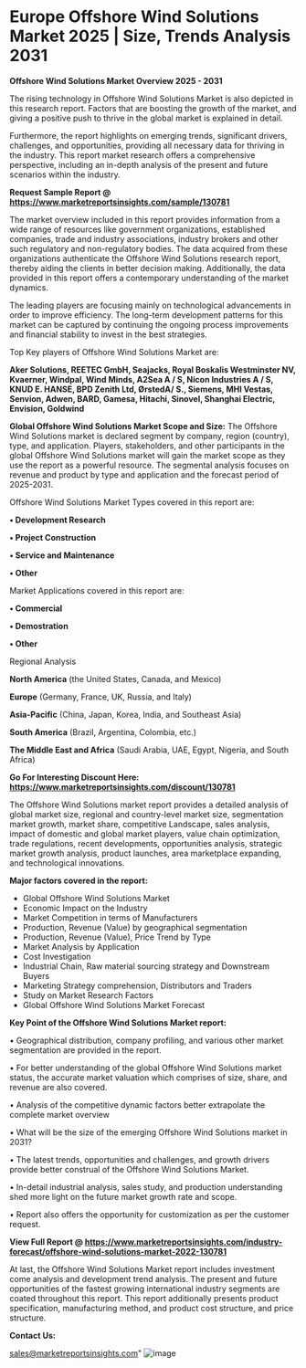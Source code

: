 # Europe Offshore Wind Solutions Market 2025 | Size, Trends Analysis 2031

<Strong> Offshore Wind Solutions Market Overview 2025 - 2031</strong>

The rising technology in Offshore Wind Solutions Market is also depicted in this research report. Factors that are boosting the growth of the market, and giving a positive push to thrive in the global market is explained in detail.

Furthermore, the report highlights on emerging trends, significant drivers, challenges, and opportunities, providing all necessary data for thriving in the industry. This report market research offers a comprehensive perspective, including an in-depth analysis of the present and future scenarios within the industry.

<strong>Request Sample Report @ <a href=https://www.marketreportsinsights.com/sample/130781>https://www.marketreportsinsights.com/sample/130781</a></strong>

The market overview included in this report provides information from a wide range of resources like government organizations, established companies, trade and industry associations, industry brokers and other such regulatory and non-regulatory bodies. The data acquired from these organizations authenticate the Offshore Wind Solutions research report, thereby aiding the clients in better decision making. Additionally, the data provided in this report offers a contemporary understanding of the market dynamics.

The leading players are focusing mainly on technological advancements in order to improve efficiency. The long-term development patterns for this market can be captured by continuing the ongoing process improvements and financial stability to invest in the best strategies.

Top Key players of Offshore Wind Solutions Market are:

<strong>Aker Solutions, REETEC GmbH, Seajacks, Royal Boskalis Westminster NV, Kvaerner, Windpal, Wind Minds, A2Sea A / S, Nicon Industries A / S, KNUD E. HANSE, BPD Zenith Ltd, ØrstedA/ S., Siemens, MHI Vestas, Senvion, Adwen, BARD, Gamesa, Hitachi, Sinovel, Shanghai Electric, Envision, Goldwind</strong>

<strong><b>Global Offshore Wind Solutions Market Scope and Size:</b></strong>
The Offshore Wind Solutions market is declared segment by company, region (country), type, and application. Players, stakeholders, and other participants in the global Offshore Wind Solutions market will gain the market scope as they use the report as a powerful resource. The segmental analysis focuses on revenue and product by type and application and the forecast period of 2025-2031.

Offshore Wind Solutions Market Types covered in this report are:

<strong>• Development Research

• Project Construction

• Service and Maintenance

• Other</strong>

Market Applications covered in this report are:

<strong>• Commercial

• Demostration

• Other</strong> 

Regional Analysis

<strong>North America</strong> (the United States, Canada, and Mexico)

<strong>Europe</strong> (Germany, France, UK, Russia, and Italy)

<strong>Asia-Pacific</strong> (China, Japan, Korea, India, and Southeast Asia)

<strong>South America</strong> (Brazil, Argentina, Colombia, etc.)

<strong>The Middle East and Africa</strong> (Saudi Arabia, UAE, Egypt, Nigeria, and South Africa)

<strong>Go For Interesting Discount Here: <a href=https://www.marketreportsinsights.com/discount/130781>https://www.marketreportsinsights.com/discount/130781</a></strong>

The Offshore Wind Solutions market report provides a detailed analysis of global market size, regional and country-level market size, segmentation market growth, market share, competitive Landscape, sales analysis, impact of domestic and global market players, value chain optimization, trade regulations, recent developments, opportunities analysis, strategic market growth analysis, product launches, area marketplace expanding, and technological innovations.

<strong><b>Major factors covered in the report:</b></strong>
<ul>
  <li>Global Offshore Wind Solutions Market </li>
  <li>Economic Impact on the Industry</li>
  <li>Market Competition in terms of Manufacturers</li>
  <li>Production, Revenue (Value) by geographical segmentation</li>
  <li>Production, Revenue (Value), Price Trend by Type</li>
  <li>Market Analysis by Application</li>
  <li>Cost Investigation</li>
  <li>Industrial Chain, Raw material sourcing strategy and Downstream Buyers</li>
  <li>Marketing Strategy comprehension, Distributors and Traders</li>
  <li>Study on Market Research Factors</li>
  <li>Global Offshore Wind Solutions Market Forecast</li>
</ul>

<strong><b>Key Point of the Offshore Wind Solutions Market report:</b></strong>

• Geographical distribution, company profiling, and various other market segmentation are provided in the report.

• For better understanding of the global Offshore Wind Solutions market status, the accurate market valuation which comprises of size, share, and revenue are also covered.

• Analysis of the competitive dynamic factors better extrapolate the complete market overview

• What will be the size of the emerging Offshore Wind Solutions market in 2031?

• The latest trends, opportunities and challenges, and growth drivers provide better construal of the Offshore Wind Solutions Market.

• In-detail industrial analysis, sales study, and production understanding shed more light on the future market growth rate and scope.

• Report also offers the opportunity for customization as per the customer request.

<strong><b>View Full Report @ <a href=https://www.marketreportsinsights.com/industry-forecast/offshore-wind-solutions-market-2022-130781>https://www.marketreportsinsights.com/industry-forecast/offshore-wind-solutions-market-2022-130781</a></b></strong>


At last, the Offshore Wind Solutions Market report includes investment come analysis and development trend analysis. The present and future opportunities of the fastest growing international industry segments are coated throughout this report. This report additionally presents product specification, manufacturing method, and product cost structure, and price structure.

<strong>Contact Us:</strong>

sales@marketreportsinsights.com"
![image](https://github.com/user-attachments/assets/1c9cb4b7-6a2e-49bc-8627-ee6c1e00bbcd)

